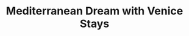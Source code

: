 ---
category: mediterranean
title: Mediterranean Dream with Venice Stays
class: mediterranean-dream-w-venice-stays
cruiseline: Holland America Line – ms Oosterdam
special-info: 2 nights Venice Hotel Stay & Transfers
price: 859
nights: 14
cruise-url: http://www.planetcruise.co.uk/holland-america-line-cruises/ms-oosterdam/15-June-2016/107134?referrersiteid=970
---